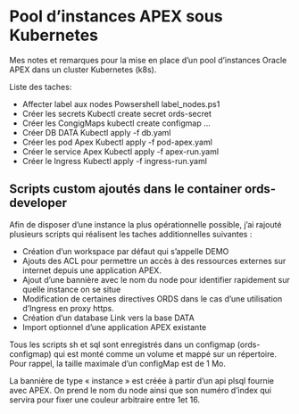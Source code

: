 # Pool d’instances APEX sous Kubernetes
Mes notes et remarques pour la mise en place d’un pool d’instances Oracle APEX dans un cluster Kubernetes (k8s). 

Liste des taches: 

- Affecter label aux nodes			Powsershell label_nodes.ps1					
- Créer les secrets							Kubectl create secret ords-secret		
- Créer les CongigMaps					kubectl create configmap …					
- Créer DB DATA									Kubectl apply -f db.yaml						
- Créer les pod Apex						Kubectl apply -f pod-apex.yaml			
- Créer le service Apex					Kubectl apply -f apex-run.yaml			
- Créer le Ingress							Kubectl apply -f ingress-run.yaml

## Scripts custom ajoutés dans le container ords-developer

Afin de disposer d’une instance la plus opérationnelle possible, j’ai rajouté plusieurs scripts qui réalisent les taches additionnelles suivantes : 
- Création d’un workspace par défaut qui s’appelle DEMO
- Ajouts des ACL pour permettre un accès à des ressources externes sur internet depuis une application APEX.
- Ajout d’une bannière avec le nom du node pour identifier rapidement sur quelle instance on se situe
- Modification de certaines directives ORDS dans le cas d’une utilisation d’Ingress en proxy https.
- Création d’un database Link vers la base DATA
- Import optionnel d’une application APEX existante

Tous les scripts sh et sql sont enregistrés dans un configmap (ords-configmap) qui est monté comme un volume et mappé sur un répertoire. Pour rappel, la taille maximale d’un configMap est de 1 Mo.

La bannière de type « instance » est créée à partir d’un api plsql fournie avec APEX. On prend le nom du node ainsi que son numéro d’index qui servira pour fixer une couleur arbitraire entre 1et 16.


